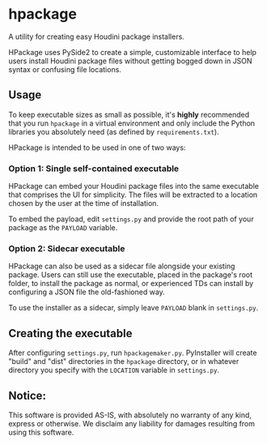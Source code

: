 hpackage
======

A utility for creating easy Houdini package installers.

HPackage uses PySide2 to create a simple, customizable interface to help users install Houdini package files without getting bogged down in JSON syntax or confusing file locations. 

## Usage
To keep executable sizes as small as possible, it's **highly** recommended that you run `hpackage` in a virtual environment and only include the Python libraries you absolutely need (as defined by `requirements.txt`).

HPackage is intended to be used in one of two ways:

### Option 1: Single self-contained executable
HPackage can embed your Houdini package files into the same executable that comprises the UI for simplicity. The files will be extracted to a location chosen by the user at the time of installation.

To embed the payload, edit `settings.py` and provide the root path of your package as the `PAYLOAD` variable.

### Option 2: Sidecar executable
HPackage can also be used as a sidecar file alongside your existing package. Users can still use the executable, placed in the package's root folder, to install the package as normal, or experienced TDs can install by configuring a JSON file the old-fashioned way.

To use the installer as a sidecar, simply leave `PAYLOAD` blank in `settings.py`.

## Creating the executable
After configuring `settings.py`, run `hpackagemaker.py`. PyInstaller will create "build" and "dist" directories in the `hpackage` directory, or in whatever directory you specify with the `LOCATION` variable in `settings.py`.

## Notice:
This software is provided AS-IS, with absolutely no warranty of any kind, express or otherwise. We disclaim any liability for damages resulting from using this software.
